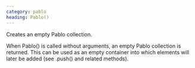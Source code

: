 ```yaml
--- 
category: pablo
heading: Pablo()
---
```


Creates an empty Pablo collection.

When Pablo() is called without arguments, an empty Pablo collection is returned. This can be used as an empty container into which elements will later be added (see .push() and related methods).